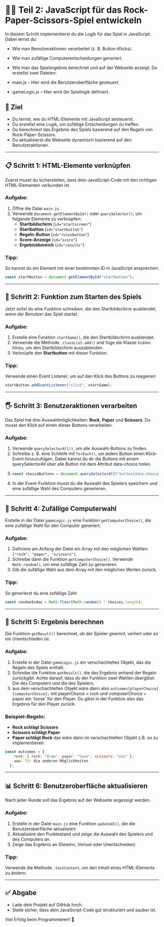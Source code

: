 # 🧑‍💻 **Teil 2: JavaScript für das Rock-Paper-Scissors-Spiel entwickeln**

In diesem Schritt implementierst du die Logik für das Spiel in JavaScript. Dabei lernst du:

- Wie man Benutzeraktionen verarbeitet (z. B. Button-Klicks).
- Wie man zufällige Computerentscheidungen generiert.
- Wie man das Spielergebnis berechnet und auf der Webseite anzeigt.
  Du erstellst zwei Dateien:

- main.js – Hier wird die Benutzeroberfläche gesteuert.
- gameLogic.js – Hier wird die Spiellogik definiert.

## 🎯 **Ziel**

- Du lernst, wie du HTML-Elemente mit JavaScript ansteuerst.
- Du erstellst eine Logik, um zufällige Entscheidungen zu treffen.
- Du berechnest das Ergebnis des Spiels basierend auf den Regeln von Rock-Paper-Scissors.
- Du aktualisierst die Webseite dynamisch basierend auf den Benutzeraktionen.

---

## 📋 **Schritt 1: HTML-Elemente verknüpfen**

Zuerst musst du sicherstellen, dass dein JavaScript-Code mit den richtigen HTML-Elementen verbunden ist.

### Aufgabe:

1. Öffne die Datei `main.js`.
2. Verwende `document.getElementById()` oder `querySelector()`, um folgende Elemente zu verknüpfen:
   - **Startbildschirm** (`id="startscreen"`)
   - **Startbutton** (`id="startbutton"`)
   - **Regeln-Button** (`id="rulesbutton"`)
   - **Score-Anzeige** (`id="score"`)
   - **Ergebnisbereich** (`id="results"`)

### Tipp:

So kannst du ein Element mit einer bestimmten ID in JavaScript ansprechen:

```javascript
const startButton = document.getElementById("startbutton");
```

---

## 🚦 **Schritt 2: Funktion zum Starten des Spiels**

Jetzt sollst du eine Funktion schreiben, die den Startbildschirm ausblendet, wenn der Benutzer das Spiel startet.

### Aufgabe:

1. Erstelle eine Funktion `startGame()`, die den Startbildschirm ausblendet.
2. Verwende die Methode `.classList.add()` und füge die Klasse `hidden` hinzu, um den Startbildschirm auszublenden.
3. Verknüpfe den **Startbutton** mit dieser Funktion.

### Tipp:

Verwende einen Event Listener, um auf den Klick des Buttons zu reagieren:

```javascript
startButton.addEventListener("click", startGame);
```

---

## 🖐 **Schritt 3: Benutzeraktionen verarbeiten**

Das Spiel hat drei Auswahlmöglichkeiten: **Rock**, **Paper** und **Scissors**. Du musst den Klick auf einen dieser Buttons verarbeiten.

### Aufgabe:

1. Verwende `querySelectorAll()`, um alle Auswahl-Buttons zu finden.
2. Schreibe z. B. eine Schleife mit `forEach()`, um jedem Button einen Klick-Event hinzuzufügen. Dabei kannst du dir die Buttons mit einem querySelectorAll über alle Button mit dem Attribut data-choice holen.
3. ```js
   const choiceButtons = document.querySelectorAll("button[data-choice]");
   ```
4. In der Event-Funktion musst du die Auswahl des Spielers speichern und eine zufällige Wahl des Computers generieren.

---

## 🎲 **Schritt 4: Zufällige Computerwahl**

Erstelle in der Datei `gameLogic.js` eine Funktion `getComputerChoice()`, die eine zufällige Wahl für den Computer generiert.

### Aufgabe:

1. Definiere am Anfang der Datei ein Array mit den möglichen Wahlen: `["rock", "paper", "scissors"]`.
2. Schreibe dann die Funktion `getComputerChoice()`. Verwende `Math.random()`, um eine zufällige Zahl zu generieren.
3. Gib die zufällige Wahl aus dem Array mit den möglichen Werten zurück.

### Tipp:

So generierst du eine zufällige Zahl:

```javascript
const randomIndex = Math.floor(Math.random() * choices.length);
```

---

## 🤔 **Schritt 5: Ergebnis berechnen**

Die Funktion `getResult()` berechnet, ob der Spieler gewinnt, verliert oder es ein Unentschieden ist.

### Aufgabe:

1. Erstelle in der Datei `gameLogic.js` ein verschachteltes Objekt, das die Regeln des Spiels enthält.
2. Schreibe die Funktion `getResult()`, die das Ergebnis anhand der Regeln zurückgibt. Achte darauf, dass du der Funktion zwei Wahlen übergibst: Die des Computers und die des Spielers.
3. aus dem verschachtelten Objekt wäre dann also `outcomes[playerChoice][computerChoice];` mit playerChoice = rock und computerChoice = paper ein 'loose' für den Player. Du gibst in der Funktion also das Ergebnis für den Player zurück.

### Beispiel-Regeln:

- **Rock schlägt Scissors**
- **Scissors schlägt Paper**
- **Paper schlägt Rock**
  das wäre dann im verschachtelten Objekt z.B. so zu implementieren:

```js
const outcomes = {
    rock: { rock: "draw", paper: "lose", scissors: "win" },
    usw. für die anderen Möglichkeiten
  };
```

---

## 📊 **Schritt 6: Benutzeroberfläche aktualisieren**

Nach jeder Runde soll das Ergebnis auf der Webseite angezeigt werden.

### Aufgabe:

1. Erstelle in der Datei `main.js` eine Funktion `updateUI()`, die die Benutzeroberfläche aktualisiert.
2. Aktualisiere den Punktestand und zeige die Auswahl des Spielers und des Computers an.
3. Zeige das Ergebnis an (Gewinn, Verlust oder Unentschieden).

### Tipp:

Verwende die Methode `.textContent`, um den Inhalt eines HTML-Elements zu ändern.

---

## ✅ **Abgabe**

- Lade dein Projekt auf GitHub hoch.
- Stelle sicher, dass dein JavaScript-Code gut strukturiert und sauber ist.

Viel Erfolg beim Programmieren! 🚀
